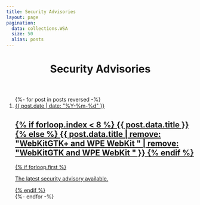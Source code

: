```yaml
---
title: Security Advisories
layout: page
pagination:
  data: collections.WSA
  size: 50
  alias: posts
---
```

<style>
main section ol {
	display: grid;
	grid-template-columns: repeat(2,1fr);
	gap: 1.25em 1.5em;
	padding: 0;
	list-style: none;
}
@media (min-width: 640px) {
	main section ol {
		grid-template-columns: repeat(4,1fr);
	}
}
main section ol a[href] {
	display: block;
	padding: 1em;
	border: 1px solid;
	border-radius: 0.5em;
	text-decoration: none;
	box-shadow: 0.25em 0.25em 0.5em #0004;
}
main section ol time {
	display: block;
	margin-block: 0.25em;
	text-deocration: none;
	color: initial;
}
main section ol h2 {
	font-size: 1.33em;
	margin: 0 0 0.25em;
	text-decoration: underline;
	text-decoration-thickness: 1px;
	text-underline-offset: 0.2em;
}

main section ol > li:first-child {
	grid-column: 1 / -1;
	padding-block: 1.5em;
	font-weight: 700;
	font-size: 1.15em;
}
main section ol > li:first-child a[href] {
	border-width: 2px;
	box-shadow: 0.33em 0.33em 0.5em #0006;
	background: hsl(205deg, 85.7%, 97%);
}
main section ol > li:nth-child(n + 2):nth-child(-n + 7) {
	grid-column: span 2;
}
main section ol > li:nth-child(n + 8):nth-child(-n + 11) {
	padding-top: 2em;
}
main section ol > li:nth-child(n + 8) {
	font-size: smaller;
}
main section ol > li:nth-child(n + 8) a[href] {
	border-color: silver;
	box-shadow: 0.25em 0.25em 0.5em #0002;
}
main section ol > li:nth-child(n + 8) h2 {
	font-weight: 400;
}
main section ol a[href]:is(:hover, :focus) {
	background: hsl(205deg, 85.7%, 92%);
}
main section ol > li:first-child a[href]:is(:hover, :focus) {
	background: hsl(205deg, 85.7%, 85%);
}



</style>

<header class="page">

# Security Advisories

</header>

<section>
<ol reversed>
{%- for post in posts reversed -%}
<li {% if forloop.first %}class="first"{% endif %}>
<a href="{{ post.url | url }}">
<time>{{ post.date | date: "%Y-%m-%d" }}</time>
<h2>{% if forloop.index < 8 %}
{{ post.data.title }}
{% else %}
{{ post.data.title | remove: "WebKitGTK+ and WPE WebKit " | remove: "WebKitGTK and WPE WebKit " }}
{% endif %}</h2>
{% if forloop.first %}<p>The latest security advisory available.</p>{% endif %}
</a>
</li>
{%- endfor -%}
</ol>
</section>